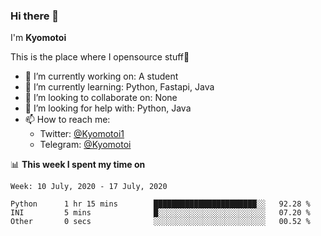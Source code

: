 ### Hi there 👋

I'm **Kyomotoi**

This is the place where I opensource stuff🤺

- 🔭 I’m currently working on: A student
- 🌱 I’m currently learning: Python, Fastapi, Java
- 👯 I’m looking to collaborate on: None
- 🤔 I’m looking for help with: Python, Java
- 📫 How to reach me: 
    - Twitter: [@Kyomotoi1](https://twitter.com/Kyomotoi1) 
    - Telegram: [@Kyomotoi](https://t.me/Kyomotoi)

📊 **This week I spent my time on**
<!--START_SECTION:waka-->
```text
Week: 10 July, 2020 - 17 July, 2020

Python      1 hr 15 mins        ███████████████████████░░   92.28 % 
INI         5 mins              █░░░░░░░░░░░░░░░░░░░░░░░░   07.20 % 
Other       0 secs              ░░░░░░░░░░░░░░░░░░░░░░░░░   00.52 %
```
<!--END_SECTION:waka-->
